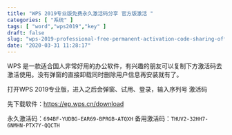 ```yaml
---
title: "WPS 2019专业版免费永久激活码分享 官方版激活 "
categories: [ "系统" ]
tags: [ "word","wps2019","key" ]
draft: false
slug: "wps-2019-professional-free-permanent-activation-code-sharing-official-activation"
date: "2020-03-31 11:28:17"
---
```


WPS 是一款适合国人非常好用的办公软件，有兴趣的朋友可以复制下方激活码去激活使用。没有弹窗的直接卸载同时删除用户信息再安装就有了。

打开WPS 2019专业版，进入之后会弹窗、试用、登录，输入序列号 激活码

先下载软件：https://ep.wps.cn/download


<!--more-->


永久激活码：`694BF-YUDBG-EAR69-BPRGB-ATQXH`
备用激活码：`THUV2-32HH7-6NMHN-PTX7Y-QQCTH`